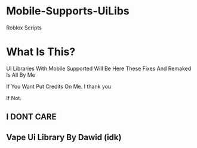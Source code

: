 # Mobile-Supports-UiLibs
Roblox Scripts

# What Is This?
UI Libraries With Mobile Supported Will Be Here 
These Fixes And Remaked Is All By Me

If You Want Put Credits On Me.
I thank you

If Not.
## I DONT CARE

## Vape Ui Library By Dawid (idk)

